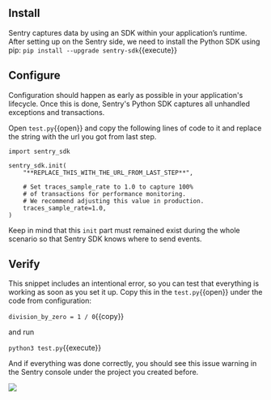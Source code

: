 ## Install
Sentry captures data by using an SDK within your application’s runtime. After setting up on the Sentry side, we need to install the Python SDK using pip:
`pip install --upgrade sentry-sdk`{{execute}}


## Configure
Configuration should happen as early as possible in your application's lifecycle. Once this is done, Sentry's Python SDK captures all unhandled exceptions and transactions.

Open `test.py`{{open}} and copy the following lines of code to it and replace the string with the url you got from last step.

```
import sentry_sdk

sentry_sdk.init(
    "**REPLACE_THIS_WITH_THE_URL_FROM_LAST_STEP**",

    # Set traces_sample_rate to 1.0 to capture 100%
    # of transactions for performance monitoring.
    # We recommend adjusting this value in production.
    traces_sample_rate=1.0,
)
```
Keep in mind that this `init` part must remained exist during the whole scenario so that Sentry SDK knows where to send events. 

## Verify
This snippet includes an intentional error, so you can test that everything is working as soon as you set it up. Copy this in the `test.py`{{open}} under the code from configuration:

`division_by_zero = 1 / 0`{{copy}}

and run

`python3 test.py`{{execute}}

And if everything was done correctly, you should see this issue warning in the Sentry console under the project you created before.

![](https://tva1.sinaimg.cn/large/e6c9d24egy1h28i02ys7bj21aa0kawgm.jpg)
